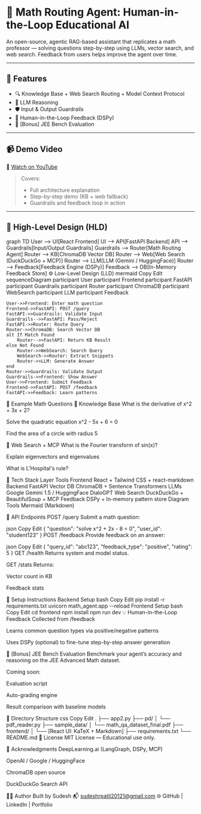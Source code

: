 # 🤖 Math Routing Agent: Human-in-the-Loop Educational AI

An open-source, agentic RAG-based assistant that replicates a math professor — solving questions step-by-step using LLMs, vector search, and web search. Feedback from users helps improve the agent over time.

---

## 🎯 Features

- 🔍 Knowledge Base + Web Search Routing + Model Context Protocol
- 🧠 LLM Reasoning
- 🛡️ Input & Output Guardrails
- 🔁 Human-in-the-Loop Feedback (DSPy)
- 🧪 [Bonus] JEE Bench Evaluation

---

## 📹 Demo Video

🎥 [Watch on YouTube](https://www.youtube.com/watch?v=kjMpTZPMxpk)

> Covers:
> - Full architecture explanation
> - Step-by-step demo (KB + web fallback)
> - Guardrails and feedback loop in action

---

## 🧠 High-Level Design (HLD)

graph TD
    User --> UI[React Frontend]
    UI --> API[FastAPI Backend]
    API --> Guardrails[Input/Output Guardrails]
    Guardrails --> Router[Math Routing Agent]
    Router --> KB[ChromaDB Vector DB]
    Router --> Web[Web Search (DuckDuckGo + MCP)]
    Router --> LLM[LLM (Gemini / HuggingFace)]
    Router --> Feedback[Feedback Engine (DSPy)]
    Feedback --> DB[In-Memory Feedback Store]
⚙️ Low-Level Design (LLD)
mermaid
Copy
Edit
sequenceDiagram
    participant User
    participant Frontend
    participant FastAPI
    participant Guardrails
    participant Router
    participant ChromaDB
    participant WebSearch
    participant LLM
    participant Feedback

    User->>Frontend: Enter math question
    Frontend->>FastAPI: POST /query
    FastAPI->>Guardrails: Validate Input
    Guardrails-->>FastAPI: Pass/Reject
    FastAPI->>Router: Route Query
    Router->>ChromaDB: Search Vector DB
    alt If Match Found
        Router-->>FastAPI: Return KB Result
    else Not Found
        Router->>WebSearch: Search Query
        WebSearch->>Router: Extract Snippets
        Router->>LLM: Generate Answer
    end
    Router->>Guardrails: Validate Output
    Guardrails->>Frontend: Show Answer
    User->>Frontend: Submit Feedback
    Frontend->>FastAPI: POST /feedback
    FastAPI->>Feedback: Learn patterns
🧪 Example Math Questions
🔹 Knowledge Base
What is the derivative of x^2 + 3x + 2?

Solve the quadratic equation x^2 - 5x + 6 = 0

Find the area of a circle with radius 5

🔸 Web Search + MCP
What is the Fourier transform of sin(x)?

Explain eigenvectors and eigenvalues

What is L'Hospital's rule?

🧰 Tech Stack
Layer	Tools
Frontend	React + Tailwind CSS + react-markdown
Backend	FastAPI
Vector DB	ChromaDB + Sentence Transformers
LLMs	Google Gemini 1.5 / HuggingFace DialoGPT
Web Search	DuckDuckGo + BeautifulSoup + MCP
Feedback	DSPy + In-memory pattern store
Diagram Tools	Mermaid (Markdown)

🔌 API Endpoints
POST /query
Submit a math question:

json
Copy
Edit
{
  "question": "solve x^2 + 2x - 8 = 0",
  "user_id": "student123"
}
POST /feedback
Provide feedback on an answer:

json
Copy
Edit
{
  "query_id": "abc123",
  "feedback_type": "positive",
  "rating": 5
}
GET /health
Returns system and model status.

GET /stats
Returns:

Vector count in KB

Feedback stats

🏁 Setup Instructions
Backend Setup
bash
Copy
Edit
pip install -r requirements.txt
uvicorn math_agent:app --reload
Frontend Setup
bash
Copy
Edit
cd frontend
npm install
npm run dev
💡 Human-in-the-Loop Feedback
Collected from /feedback

Learns common question types via positive/negative patterns

Uses DSPy (optional) to fine-tune step-by-step answer generation

🧪 [Bonus] JEE Bench Evaluation
Benchmark your agent’s accuracy and reasoning on the JEE Advanced Math dataset.

Coming soon:

Evaluation script

Auto-grading engine

Result comparison with baseline models

📁 Directory Structure
css
Copy
Edit
.
├── app2.py
├── pd/
│   └── pdf_reader.py
├── sample_data/
│   └── math_qa_dataset_final.pdf
├── frontend/
│   └── [React UI: KaTeX + Markdown]
├── requirements.txt
└── README.md
📄 License
MIT License — Educational use only.

🙌 Acknowledgments
DeepLearning.ai (LangGraph, DSPy, MCP)

OpenAI / Google / HuggingFace

ChromaDB open source

DuckDuckGo Search API

🧑‍💻 Author
Built by Sudesh
📬 sudeshrpatil20121@gmail.com
🌐 GitHub | LinkedIn | Portfolio
